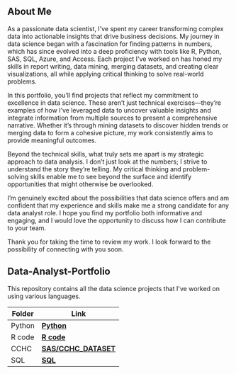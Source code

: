 ## About Me

As a passionate data scientist, I’ve spent my career transforming complex data into actionable insights that drive business decisions. My journey in data science began with a fascination for finding patterns in numbers, which has since evolved into a deep proficiency with tools like R, Python, SAS, SQL, Azure, and Access. Each project I've worked on has honed my skills in report writing, data mining, merging datasets, and creating clear visualizations, all while applying critical thinking to solve real-world problems.

In this portfolio, you’ll find projects that reflect my commitment to excellence in data science. These aren’t just technical exercises—they’re examples of how I’ve leveraged data to uncover valuable insights and integrate information from multiple sources to present a comprehensive narrative. Whether it’s through mining datasets to discover hidden trends or merging data to form a cohesive picture, my work consistently aims to provide meaningful outcomes.

Beyond the technical skills, what truly sets me apart is my strategic approach to data analysis. I don’t just look at the numbers; I strive to understand the story they’re telling. My critical thinking and problem-solving skills enable me to see beyond the surface and identify opportunities that might otherwise be overlooked.

I’m genuinely excited about the possibilities that data science offers and am confident that my experience and skills make me a strong candidate for any data analyst role. I hope you find my portfolio both informative and engaging, and I would love the opportunity to discuss how I can contribute to your team.

Thank you for taking the time to review my work. I look forward to the possibility of connecting with you soon.

## Data-Analyst-Portfolio

This repository contains all the data science projects that I've worked on using various languages.

| **Folder** | **Link** | 
| ------- | -------- | 
|	Python	| **[Python](https://github.com/hs0183020/Portfolio/tree/main/Python)** | 
|	R code	| **[R code](https://github.com/hs0183020/Portfolio/tree/main/R)** | 
|	CCHC	| **[SAS/CCHC_DATASET](https://github.com/hs0183020/Portfolio/tree/main/SAS/CCHC_DATASET)** | 
|	SQL	| **[SQL](https://github.com/hs0183020/Portfolio/tree/main/SQL)** | 
